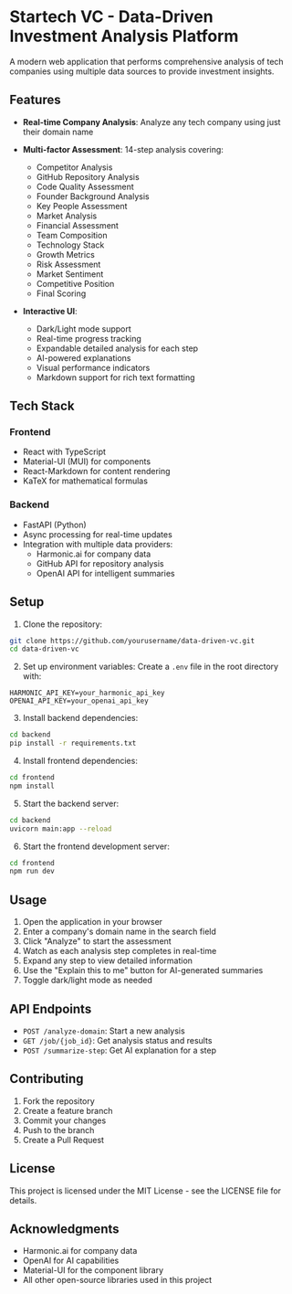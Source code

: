 # Startech VC - Data-Driven Investment Analysis Platform

A modern web application that performs comprehensive analysis of tech companies using multiple data sources to provide investment insights.

## Features

- **Real-time Company Analysis**: Analyze any tech company using just their domain name
- **Multi-factor Assessment**: 14-step analysis covering:
  - Competitor Analysis
  - GitHub Repository Analysis
  - Code Quality Assessment
  - Founder Background Analysis
  - Key People Assessment
  - Market Analysis
  - Financial Assessment
  - Team Composition
  - Technology Stack
  - Growth Metrics
  - Risk Assessment
  - Market Sentiment
  - Competitive Position
  - Final Scoring

- **Interactive UI**:
  - Dark/Light mode support
  - Real-time progress tracking
  - Expandable detailed analysis for each step
  - AI-powered explanations
  - Visual performance indicators
  - Markdown support for rich text formatting

## Tech Stack

### Frontend
- React with TypeScript
- Material-UI (MUI) for components
- React-Markdown for content rendering
- KaTeX for mathematical formulas

### Backend
- FastAPI (Python)
- Async processing for real-time updates
- Integration with multiple data providers:
  - Harmonic.ai for company data
  - GitHub API for repository analysis
  - OpenAI API for intelligent summaries

## Setup

1. Clone the repository:
```bash
git clone https://github.com/yourusername/data-driven-vc.git
cd data-driven-vc
```

2. Set up environment variables:
Create a `.env` file in the root directory with:
```env
HARMONIC_API_KEY=your_harmonic_api_key
OPENAI_API_KEY=your_openai_api_key
```

3. Install backend dependencies:
```bash
cd backend
pip install -r requirements.txt
```

4. Install frontend dependencies:
```bash
cd frontend
npm install
```

5. Start the backend server:
```bash
cd backend
uvicorn main:app --reload
```

6. Start the frontend development server:
```bash
cd frontend
npm run dev
```

## Usage

1. Open the application in your browser
2. Enter a company's domain name in the search field
3. Click "Analyze" to start the assessment
4. Watch as each analysis step completes in real-time
5. Expand any step to view detailed information
6. Use the "Explain this to me" button for AI-generated summaries
7. Toggle dark/light mode as needed

## API Endpoints

- `POST /analyze-domain`: Start a new analysis
- `GET /job/{job_id}`: Get analysis status and results
- `POST /summarize-step`: Get AI explanation for a step

## Contributing

1. Fork the repository
2. Create a feature branch
3. Commit your changes
4. Push to the branch
5. Create a Pull Request

## License

This project is licensed under the MIT License - see the LICENSE file for details.

## Acknowledgments

- Harmonic.ai for company data
- OpenAI for AI capabilities
- Material-UI for the component library
- All other open-source libraries used in this project
